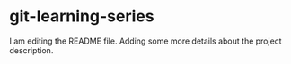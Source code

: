 # git-learning-series
I am editing the README file. Adding some more details about the project description.

